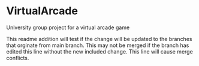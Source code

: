 # VirtualArcade
 University group project for a virtual arcade game

 This readme addition will test if the change will be updated to the branches that orginate from main branch.
 This may not be merged if the branch has edited this line without the new included change.
 This line will cause merge conflicts.
